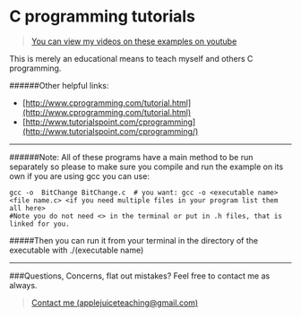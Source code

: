 
C programming tutorials
===========
> [You can view my videos on these examples on youtube](http://www.youtube.com/playlist?list=PLJ7II9mlYqWjIsuhVdbqhiigU2bKYtrmE)

This is merely an educational means to teach myself and others C programming.

######Other helpful links:

* [http://www.cprogramming.com/tutorial.html](http://www.cprogramming.com/tutorial.html)
* [http://www.tutorialspoint.com/cprogramming](http://www.tutorialspoint.com/cprogramming/)



---
######Note:  All of these programs have a main method to be run separately so please to make sure you compile and run the example on its own if you are using gcc you can use:

```
gcc -o  BitChange BitChange.c  # you want: gcc -o <executable name> <file name.c> <if you need multiple files in your program list them all here>
#Note you do not need <> in the terminal or put in .h files, that is linked for you.
```

#####Then you can run it from your terminal in the directory of the executable with ./(executable name)

---






###Questions, Concerns, flat out mistakes?  Feel free to contact me as always. 

> [Contact me (applejuiceteaching@gmail.com)](mailto:applejuiceteaching@gmail.com)
